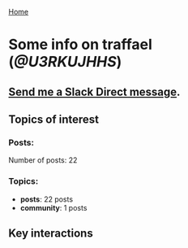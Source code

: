 [Home](https://kelu124.github.io/echommunity/)

# Some info on __traffael__ (_@U3RKUJHHS_)


## [Send me a Slack Direct message](https://echopen.slack.com/messages/@traffael/).

## Topics of interest

### Posts: 

Number of posts: 22

### Topics:

* __posts__: 22 posts
* __community__: 1 posts

## Key interactions 

